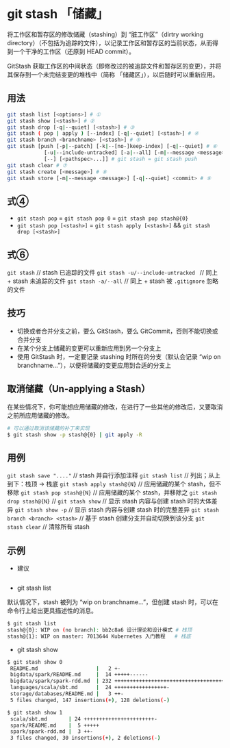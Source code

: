 # git stash 「储藏」

将工作区和暂存区的修改储藏（stashing）到 “脏工作区”（dirtry working directory）（不包括为追踪的文件），以记录工作区和暂存区的当前状态，从而得到一个干净的工作区（还原到 HEAD commit）。

GitStash 获取工作区的中间状态（即修改过的被追踪文件和暂存区的变更），并将其保存到一个未完结变更的堆栈中（简称 「储藏区」），以后随时可以重新应用。

## 用法

```sh
git stash list [<options>] # ①
git stash show [<stash>] # ②
git stash drop [-q|--quiet] [<stash>] # ③
git stash ( pop | apply ) [--index] [-q|--quiet] [<stash>] # ④
git stash branch <branchname> [<stash>] # ⑤
git stash [push [-p|--patch] [-k|--[no-]keep-index] [-q|--quiet] # ⑥
            [-u|--include-untracked] [-a|--all] [-m|--message <message>]
            [--] [<pathspec>...]] # git stash = git stash push
git stash clear # ⑦
git stash create [<message>] # ⑧
git stash store [-m|--message <message>] [-q|--quiet] <commit> # ⑨
```

## 式④

* `git stash pop` = `git stash pop 0` = `git stash pop stash@{0}`
* `git stash pop [<stash>]` = `git stash apply [<stash>]` && `git stash drop [<stash>]`

## 式⑥

`git stash` // stash 已追踪的文件
`git stash -u/--include-untracked ` // 同上 + stash 未追踪的文件
`git stash -a/--all` // 同上 + stash 被 `.gitignore` 忽略的文件

## 技巧

* 切换或者合并分支之前，要么 GitStash，要么 GitCommit，否则不能切换或合并分支
* 在某个分支上储藏的变更可以重新应用到另一个分支上
* 使用 GitStash 时，一定要记录 stashing 时所在的分支（默认会记录 “wip on branchname…”），以便将储藏的变更应用到合适的分支上

## 取消储藏（Un-applying a Stash）

在某些情况下，你可能想应用储藏的修改，在进行了一些其他的修改后，又要取消之前所应用储藏的修改。

```sh
# 可以通过取消该储藏的补丁来实现
$ git stash show -p stash@{0} | git apply -R
```

## 用例

`git stash save "...."` // stash 并自行添加注释
`git stash list` // 列出；从上到下：栈顶 -> 栈底
`git stash apply stash@{N}` // 应用储藏的某个 stash，但不移除
`git stash pop stash@{N}` // 应用储藏的某个 stash，并移除之
`git stash drop stash@{N}` //
`git stash show` // 显示 stash 内容与创建 stash 时的大体差异
`git stash show -p` // 显示 stash 内容与创建 stash 时的完整差异
`git stash branch <branch> <stash>` // 基于 stash 创建分支并自动切换到该分支
`git stash clear` // 清除所有 stash

## 示例

* 建议

```sh
```

* git stash list

默认情况下，stash 被列为 “wip on branchname…”，但创建 stash 时，可以在命令行上给出更具描述性的消息。

```sh
$ git stash list
stash@{0}: WIP on (no branch): bb2c8a6 设计理论和设计模式 # 栈顶
stash@{1}: WIP on master: 7013644 Kubernetes 入门教程   # 栈底
```

* git stash show

```sh
$ git stash show 0
 README.md                   |   2 +-
 bigdata/spark/README.md     |  14 +++++------
 bigdata/spark/spark-rdd.md  | 232 +++++++++++++++++++++++++++++++++++++++++++++++++++++++++++++++++++++++++++++++++++-------------------------------------------------------------------------------------
 languages/scala/sbt.md      |  24 +++++++++++++++++-
 storage/databases/README.md |   3 ++-
 5 files changed, 147 insertions(+), 128 deletions(-)
```

```sh
$ git stash show 1
 scala/sbt.md       | 24 +++++++++++++++++++++++-
 spark/README.md    |  5 +++++
 spark/spark-rdd.md |  3 ++-
 3 files changed, 30 insertions(+), 2 deletions(-)
```
